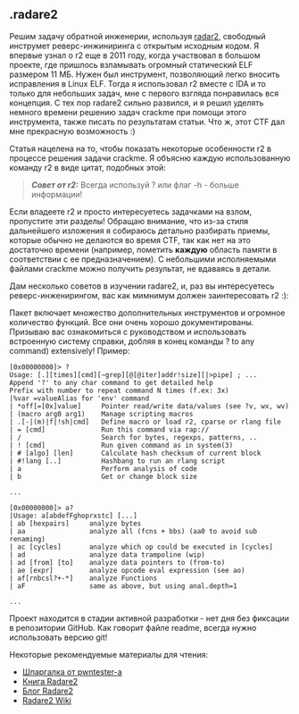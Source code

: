 .radare2
--------

Решим задачу обратной инженерии, используя [radar2](http://www.radare.org/r/), свободный инструмет реверс-инжиниринга с открытым исходным кодом. Я впервые узнал о r2 еще в 2011 году,  когда участвовал в большом проекте, где пришлось взламывать огромный статический ELF размером 11 МБ. Нужен был инструмент, позволяющий легко вносить исправления в Linux ELF. Тогда я использовал r2 вместе с IDA и то только для небольших задач,  мне с первого взгляда понравилась вся концепция. С тех пор radare2 сильно развился, и я решил уделять немного времени  решению задач crackme при помощи этого инструмента, также писать по результатам статьи. Что ж, этот CTF дал мне прекрасную возможность :)

Статья нацелена на то, чтобы показать некоторые особенности r2 в процессе решения задачи crackme. Я объясню каждую использованную команду r2 в виде цитат, подобных этой:

> ***Совет от r2:*** Всегда используй ? или флаг -h - больше информации!

Если владеете r2 и просто интересуетесь задачками на взлом, пропустите эти разделы! Обращаю внимание, что из-за стиля дальнейшего изложения я собираюсь детально разбирать приемы, которые обычно не делаются во время CTF, так как нет на это достаточно времени (например, пометить **каждую** область памяти в соответствии с ее предназначением). С небольшими исполняемыми файлами crackme можно получить результат, не вдаваясь в детали.

Дам несколько советов в изучении radare2, и, раз вы интересуетесь реверс-инженирингом, вас как мимнимум должен заинтересовать r2 :):

Пакет включает множество дополнительных инструментов и огромное количество функций. Все они очень хорошо документированы. Призываю вас ознакомиться с руководством и использовать встроенную систему справки, добляя в конец команды ? to any command)
extensively! Пример:

```
[0x00000000]> ?
Usage: [.][times][cmd][~grep][@[@iter]addr!size][|>pipe] ; ...
Append '?' to any char command to get detailed help
Prefix with number to repeat command N times (f.ex: 3x)
|%var =valueAlias for 'env' command
| *off[=[0x]value]     Pointer read/write data/values (see ?v, wx, wv)
| (macro arg0 arg1)    Manage scripting macros
| .[-|(m)|f|!sh|cmd]   Define macro or load r2, cparse or rlang file
| = [cmd]              Run this command via rap://
| /                    Search for bytes, regexps, patterns, ..
| ! [cmd]              Run given command as in system(3)
| # [algo] [len]       Calculate hash checksum of current block
| #!lang [..]          Hashbang to run an rlang script
| a                    Perform analysis of code
| b                    Get or change block size

...

[0x00000000]> a?
|Usage: a[abdefFghoprxstc] [...]
| ab [hexpairs]     analyze bytes
| aa                analyze all (fcns + bbs) (aa0 to avoid sub renaming)
| ac [cycles]       analyze which op could be executed in [cycles]
| ad                analyze data trampoline (wip)
| ad [from] [to]    analyze data pointers to (from-to)
| ae [expr]         analyze opcode eval expression (see ao)
| af[rnbcsl?+-*]    analyze Functions
| aF                same as above, but using anal.depth=1

...
```

Проект находится в стадии активной разработки - нет дня без фиксации в репозитории GitHub. Как говорит файле readme, всегда нужно использовать версию git!

Некоторые рекомендуемые материалы для чтения:

- [Шпаргалка от pwntester-а](https://github.com/pwntester/cheatsheets/blob/master/radare2.md)
- [Книга Radare2](https://www.gitbook.com/book/radareorg/radare2-book/details)
- [Блог Radare2](http://radare.today)
- [Radare2 Wiki](https://github.com/radareorg/radare2/wiki)
